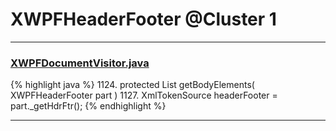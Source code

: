 # XWPFHeaderFooter @Cluster 1

***

### [XWPFDocumentVisitor.java](https://searchcode.com/codesearch/view/96672565/)
{% highlight java %}
1124. protected List<IBodyElement> getBodyElements( XWPFHeaderFooter part )
1127.     XmlTokenSource headerFooter = part._getHdrFtr();
{% endhighlight %}

***

